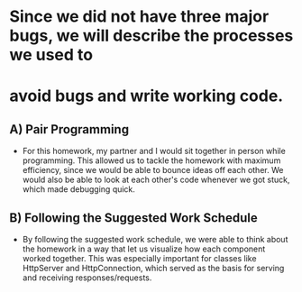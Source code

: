 # Since we did not have three major bugs, we will describe the processes we used to 
# avoid bugs and write working code.

## A) Pair Programming
- For this homework, my partner and I would sit together in person while programming.
  This allowed us to tackle the homework with maximum efficiency, since we would be 
  able to bounce ideas off each other. We would also be able to look at each other's 
  code whenever we got stuck, which made debugging quick. 

## B) Following the Suggested Work Schedule
- By following the suggested work schedule, we were able to think about the homework
  in a way that let us visualize how each component worked together. This was especially
  important for classes like HttpServer and HttpConnection, which served as the basis for 
  serving and receiving responses/requests.
